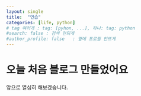 ```yaml
---
layout: single
title:  "연습"
categories: [life, python]
# tag 여러개 : tag: [pyhon, ...], 하나: tag: python
#search: false : 검색 안되게
#author_profile: false   : 옆에 프로필 안뜨게
---
```










# 오늘 처음 블로그 만들었어요

앞으로 열심히 해보겠습니다.
